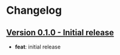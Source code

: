 # Changelog

## [Version 0.1.0 - Initial release](https://github.com/csquare-ai/ldapjs-client/releases/tag/0.1.0)

- **feat**: initial release
